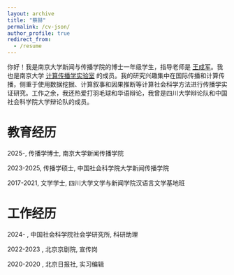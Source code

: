```yaml
---
layout: archive
title: "蔡赫"
permalink: /cv-json/
author_profile: true
redirect_from:
  - /resume
---
```


你好！我是南京大学新闻与传播学院的博士一年级学生，指导老师是 [王成军](https://chengjunwang.com/#about)。我也是南京大学 [计算传播学实验室](https://chengjun.github.io/socrateslab/) 的成员。我的研究兴趣集中在国际传播和计算传播，侧重于使用数据挖掘、计算叙事和因果推断等计算社会科学方法进行传播学实证研究。工作之余，我还热爱打羽毛球和华语辩论，我曾是四川大学辩论队和中国社会科学院大学辩论队的成员。


教育经历
======
2025-, 传播学博士, 南京大学新闻传播学院

2023-2025, 传播学硕士, 中国社会科学院大学新闻传播学院

2017-2021, 文学学士, 四川大学文学与新闻学院汉语言文学基地班

工作经历
======
2024- , 中国社会科学院社会学研究所, 科研助理

2022-2023 , 北京京剧院, 宣传岗

2020-2020 , 北京日报社, 实习编辑
